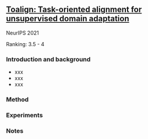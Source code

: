 ## [Toalign: Task-oriented alignment for unsupervised domain adaptation](https://arxiv.org/abs/2106.10812)

NeurIPS 2021

Ranking: 3.5 - 4

### Introduction and background
- xxx
- xxx
- xxx

### Method

### Experiments

### Notes
